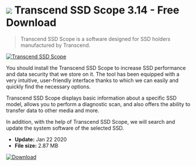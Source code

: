 # ![](https://cdn.softexe.net/static/icon/8/transcend-ssd-scope-9193.png) Transcend SSD Scope 3.14 - Free Download

> Transcend SSD Scope is a software designed for SSD holders manufactured by Transcend.

[![Transcend SSD Scope](https://gallery.dpcdn.pl/imgc/Tools/89508/g_-_420x350_1.5_-_xb121afeb-fadc-4b94-981d-9358a7387bfc.jpg)](https://softexe.net/win/disks-files/other/transcend-ssd-scope:apac.html)

You should install the Transcend SSD Scope to increase SSD performance and data security that we store on it. The tool has been equipped with a very intuitive, user-friendly interface thanks to which we can easily and quickly find the necessary options.
 
 Transcend SSD Scope displays basic information about a specific SSD model, allows you to perform a diagnostic scan, and also offers the ability to transfer data to other media and more.
 
 In addition, with the help of Transcend SSD Scope, we will search and update the system software of the selected SSD.


- **Update:** Jan 22 2020
- **File size:** 2.87 MB

[![Download](https://cdn.softexe.net/static/img/download.png)](https://softexe.net/win/disks-files/other/transcend-ssd-scope:apac.html)

